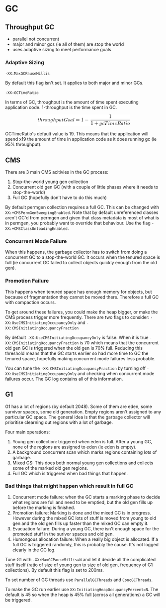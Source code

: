 # GC

## Throughput GC

- parallel not concurrent
- major and minor gcs (ie all of them) are stop the world
- uses adaptive sizing to meet performance goals

### Adaptive Sizing

`-XX:MaxGCPauseMillis`

By default this flag isn't set. It applies to both major and minor GCs. 

`-XX:GCTimeRatio`

In terms of GC, throughput is the amount of time spent executing application code. 1-throughput is the time spent in GC. 

<div style="text-align:center"><img src ="throughputGoalEquals.png" /></div>

GCTimeRatio's default value is 19. This means that the application will spend x19 the amount of time in application code as it does running gc (ie 95% throughput). 



## CMS

There are 3 main CMS acitivies in the GC process: 

1. Stop-the-world young gen collection
2. Concurrent old gen GC (with a couple of little phases where it needs to stop-the-world)
3. Full GC (hopefully don't have to do this much)

By default permgen collection requires a full GC. This can be changed with `XX:+CMSPermGenSweepingEnabled`. Note that by default unreferenced classes aren't GC'd from permgen and given that class metadata is most of what is in permgen, you probably want to override that behaviour. Use the flag `-XX:+CMSClassUnloadingEnabled`. 

### Concurrent Mode Failure

When this happens, the garbage collector has to switch from doing a concurrent GC to a stop-the-world GC. It occurs when the tenured space is full (ie concurrent GC failed to collect objects quickly enough from the old gen).   

### Promotion Failure

This happens when tenured space has enough memory for objects, but because of fragmentation they cannot be moved there. Therefore a full GC with compaction occurs. 

To get around these failures, you could make the heap bigger, or make the CMS process trigger more frequently. There are two flags to consider: `-XX:UseCMSInitiatingOccupancyOnly` and `-XX:CMSInitiatingOccupancyFraction`

By default `-XX:UseCMSInitiatingOccupancyOnly` is false. When it is true `-XX:CMSInitiatingOccupancyFraction` is 70 which means that the concurrent old gen GC is triggered when the old gen is 70% full. Reducing this threshold means that the GC starts earlier so had more time to GC the tenured space, hopefully making concurrent mode failures less probable. 

You can tune the `-XX:CMSInitiatingOccupancyFraction` by turning off  `-XX:UseCMSInitiatingOccupancyOnly` and checking when concurrent mode failures occur. The GC log contains all of this information. 


## G1

G1 has a lot of regions (by default 2048). Some of them are eden, some survivor spaces, some old generation. Empty regions aren't assigned to any particular GC space. The general idea is that the garbage collector will prioritise clearning out regions with a lot of garbage. 

Four main operations: 

1. Young gen collection: triggered when eden is full. After a young GC, none of the regions are assigned to eden (ie eden is empty). 
2. A background concurrent scan which marks regions containing lots of garbage. 
3. Mixed GS: This does both normal young gen collections and collects some of the marked old gen regions.  
4. 	Full GC which is triggered when bad things that happen. 

### Bad things that might happen which result in full GC

1. Concurrent mode failure: when the GC starts a marking phase to decide what regions are full and need to be emptied, but the old gen fills up before the marking is finished. 
2. Promotion failure: Marking is done and the mixed GC is in progress. However during the mixed GC lots of stuff is moved from young to old gen and the old gen fills up faster than the mixed GC can empty it. 
3. Evacuation failure: During a young GC, there isn't enough space for the promoted stuff in the surivor spaces and old gen. 
4. Humongous allocation failure: When a really big object is allocated. If a full GC is triggered randomly, this is probably the cause. It's not logged clearly in the GC log. 

Tune G1 with `-XX:MaxGCPauseMillis=N` and let it decide all the complicated stuff itself (ratio of size of young gen to size of old gen, frequency of G1 collections). By default this flag is set to 200ms. 

To set number of GC threads use `ParallelGCThreads` and `ConcGCThreads`. 

To make the GC run earlier use `XX:InitiatingHeapOccupancyPercent=N`. The default is 45 so when the heap is 45% full (across all generations) a GC will be triggered. 